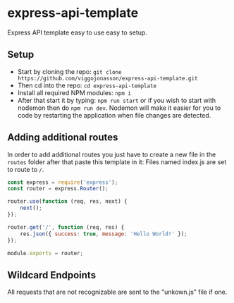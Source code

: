 # express-api-template

Express API template easy to use easy to setup.

## Setup

-   Start by cloning the repo: `git clone https://github.com/viggojonasson/express-api-template.git`
-   Then cd into the repo: `cd express-api-template`
-   Install all required NPM modules: `npm i`
-   After that start it by typing: `npm run start` or if you wish to start with nodemon then do `npm run dev`. Nodemon will make it easier for you to code by restarting the application when file changes are detected.

## Adding additional routes

In order to add additional routes you just have to create a new file in the `routes` folder after that paste this template in it:
Files named index.js are set to route to `/`.

```js
const express = require('express');
const router = express.Router();

router.use(function (req, res, next) {
    next();
});

router.get('/', function (req, res) {
    res.json({ success: true, message: 'Hello World!' });
});

module.exports = router;
```

## Wildcard Endpoints

All requests that are not recognizable are sent to the "unkown.js" file if one.
